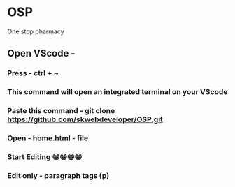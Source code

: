 # OSP
One stop pharmacy

## Open VScode - 
### Press - ctrl + ~ 
### This command will open an integrated terminal on your VScode
### Paste this command - git clone https://github.com/skwebdeveloper/OSP.git
### Open - home.html - file
### Start Editing 😁😁😁😁
### Edit only - paragraph tags (p)
